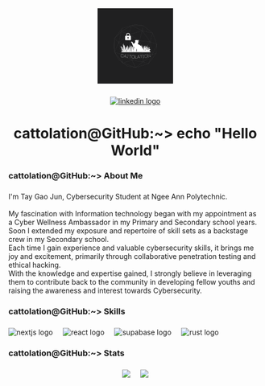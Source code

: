 <div align="center">
  <img height="150" src="img/CATTOLATION.png"  />
</div>

###

<div align="center">
  <a href="https://www.linkedin.com/in/taygaojun" target="_blank">
    <img src="https://img.shields.io/static/v1?message=LinkedIn&logo=linkedin&label=&color=0077B5&logoColor=white&labelColor=&style=for-the-badge" height="25" alt="linkedin logo"  />
  </a>
</div>

###

<h1 align="center">cattolation@GitHub:~> echo "Hello World"</h1>

###

<h3 align="left">cattolation@GitHub:~> About Me</h3>

###

<p align="left">I'm Tay Gao Jun, Cybersecurity Student at Ngee Ann Polytechnic.<br><br>My fascination with Information technology began with my appointment as a Cyber Wellness Ambassador in my Primary and Secondary school years.<br>Soon I extended my exposure and repertoire of skill sets as a backstage crew in my Secondary school.<br>Each time I gain experience and valuable cybersecurity skills, it brings me joy and excitement, primarily through collaborative penetration testing and ethical hacking.<br>With the knowledge and expertise gained, I strongly believe in leveraging them to contribute back to the community in developing fellow youths and raising the awareness and interest towards Cybersecurity.</p>

###

<h3 align="left">cattolation@GitHub:~> Skills</h3>

###

<div align="left">
  <img src="https://skillicons.dev/icons?i=nextjs" height="40" alt="nextjs logo"  />
  <img width="12" />
  <img src="https://skillicons.dev/icons?i=react" height="40" alt="react logo"  />
  <img width="12" />
  <img src="https://skillicons.dev/icons?i=supabase" height="40" alt="supabase logo"  />
  <img width="12" />
  <img src="https://skillicons.dev/icons?i=rust" height="40" alt="rust logo"  />
</div>

###

<h3 align="left">cattolation@GitHub:~> Stats</h3>

###

<div align="center">
  <img src="https://github-readme-stats-sigma-tawny-38.vercel.app/api?username=cattolation&theme=onedark&show_icons=true&exclude_repo=DL-Assignment-1,DL-Assignment-2" />
  <img width="12" />
  <img src="https://github-readme-stats-sigma-tawny-38.vercel.app/api/top-langs?username=cattolation&theme=onedark&layout=donut&exclude_repo=DL-Assignment-1,DL-Assignment-2" />
</div>

###
